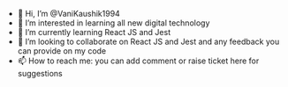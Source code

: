 - 👋 Hi, I’m @VaniKaushik1994
- 👀 I’m interested in learning all new digital technology
- 🌱 I’m currently learning React JS and Jest
- 💞️ I’m looking to collaborate on React JS and Jest and any feedback you can provide on my code
- 📫 How to reach me: you can add comment or raise ticket here for suggestions

<!---
VaniKaushik1994/VaniKaushik1994 is a ✨ special ✨ repository because its `README.md` (this file) appears on your GitHub profile.
You can click the Preview link to take a look at your changes.
--->

